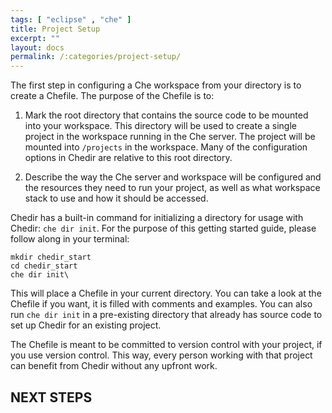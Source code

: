 ```yaml
---
tags: [ "eclipse" , "che" ]
title: Project Setup
excerpt: ""
layout: docs
permalink: /:categories/project-setup/
---
```

The first step in configuring a Che workspace from your directory is to create a Chefile. The purpose of the Chefile is to:
1. Mark the root directory that contains the source code to be mounted into your workspace. This directory will be used to create a single project in the workspace running in the Che server. The project will be mounted into `/projects` in the workspace. Many of the configuration options in Chedir are relative to this root directory.

2. Describe the way the Che server and workspace will be configured and the resources they need to run your project, as well as what workspace stack to use and how it should be accessed.

Chedir has a built-in command for initializing a directory for usage with Chedir: `che dir init`. For the purpose of this getting started guide, please follow along in your terminal:
```shell  
mkdir chedir_start
cd chedir_start
che dir init\
```
This will place a Chefile in your current directory. You can take a look at the Chefile if you want, it is filled with comments and examples. You can also run `che dir init` in a pre-existing directory that already has source code to set up Chedir for an existing project.

The Chefile is meant to be committed to version control with your project, if you use version control. This way, every person working with that project can benefit from Chedir without any upfront work.

## NEXT STEPS
